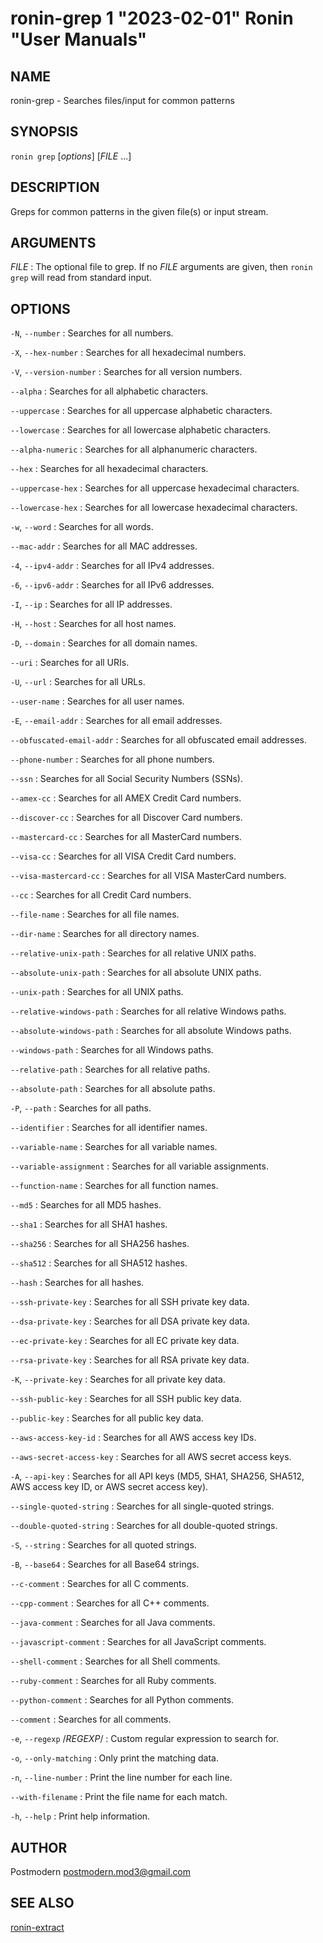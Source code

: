 # ronin-grep 1 "2023-02-01" Ronin "User Manuals"

## NAME

ronin-grep - Searches files/input for common patterns

## SYNOPSIS

`ronin grep` [*options*] [*FILE* ...]

## DESCRIPTION

Greps for common patterns in the given file(s) or input stream.

## ARGUMENTS

*FILE*
: The optional file to grep. If no *FILE* arguments are given, then
  `ronin grep` will read from standard input.

## OPTIONS

`-N`, `--number`
: Searches for all numbers.

`-X`, `--hex-number`
: Searches for all hexadecimal numbers.

`-V`, `--version-number`
: Searches for all version numbers.

`--alpha`
: Searches for all alphabetic characters.

`--uppercase`
: Searches for all uppercase alphabetic characters.

`--lowercase`
: Searches for all lowercase alphabetic characters.

`--alpha-numeric`
: Searches for all alphanumeric characters.

`--hex`
: Searches for all hexadecimal characters.

`--uppercase-hex`
: Searches for all uppercase hexadecimal characters.

`--lowercase-hex`
: Searches for all lowercase hexadecimal characters.

`-w`, `--word`
: Searches for all words.

`--mac-addr`
: Searches for all MAC addresses.

`-4`, `--ipv4-addr`
: Searches for all IPv4 addresses.

`-6`, `--ipv6-addr`
: Searches for all IPv6 addresses.

`-I`, `--ip`
: Searches for all IP addresses.

`-H`, `--host`
: Searches for all host names.

`-D`, `--domain`
: Searches for all domain names.

`--uri`
: Searches for all URIs.

`-U`, `--url`
: Searches for all URLs.

`--user-name`
: Searches for all user names.

`-E`, `--email-addr`
: Searches for all email addresses.

`--obfuscated-email-addr`
: Searches for all obfuscated email addresses.

`--phone-number`
: Searches for all phone numbers.

`--ssn`
: Searches for all Social Security Numbers (SSNs).

`--amex-cc`
: Searches for all AMEX Credit Card numbers.

`--discover-cc`
: Searches for all Discover Card numbers.

`--mastercard-cc`
: Searches for all MasterCard numbers.

`--visa-cc`
: Searches for all VISA Credit Card numbers.

`--visa-mastercard-cc`
: Searches for all VISA MasterCard numbers.

`--cc`
: Searches for all Credit Card numbers.

`--file-name`
: Searches for all file names.

`--dir-name`
: Searches for all directory names.

`--relative-unix-path`
: Searches for all relative UNIX paths.

`--absolute-unix-path`
: Searches for all absolute UNIX paths.

`--unix-path`
: Searches for all UNIX paths.

`--relative-windows-path`
: Searches for all relative Windows paths.

`--absolute-windows-path`
: Searches for all absolute Windows paths.

`--windows-path`
: Searches for all Windows paths.

`--relative-path`
: Searches for all relative paths.

`--absolute-path`
: Searches for all absolute paths.

`-P`, `--path`
: Searches for all paths.

`--identifier`
: Searches for all identifier names.

`--variable-name`
: Searches for all variable names.

`--variable-assignment`
: Searches for all variable assignments.

`--function-name`
: Searches for all function names.

`--md5`
: Searches for all MD5 hashes.

`--sha1`
: Searches for all SHA1 hashes.

`--sha256`
: Searches for all SHA256 hashes.

`--sha512`
: Searches for all SHA512 hashes.

`--hash`
: Searches for all hashes.

`--ssh-private-key`
: Searches for all SSH private key data.

`--dsa-private-key`
: Searches for all DSA private key data.

`--ec-private-key`
: Searches for all EC private key data.

`--rsa-private-key`
: Searches for all RSA private key data.

`-K`, `--private-key`
: Searches for all private key data.

`--ssh-public-key`
: Searches for all SSH public key data.

`--public-key`
: Searches for all public key data.

`--aws-access-key-id`
: Searches for all AWS access key IDs.

`--aws-secret-access-key`
: Searches for all AWS secret access keys.

`-A`, `--api-key`
: Searches for all API keys (MD5, SHA1, SHA256, SHA512, AWS access key ID, or
  AWS secret access key).

`--single-quoted-string`
: Searches for all single-quoted strings.

`--double-quoted-string`
: Searches for all double-quoted strings.

`-S`, `--string`
: Searches for all quoted strings.

`-B`, `--base64`
: Searches for all Base64 strings.

`--c-comment`
: Searches for all C comments.

`--cpp-comment`
: Searches for all C++ comments.

`--java-comment`
: Searches for all Java comments.

`--javascript-comment`
: Searches for all JavaScript comments.

`--shell-comment`
: Searches for all Shell comments.

`--ruby-comment`
: Searches for all Ruby comments.

`--python-comment`
: Searches for all Python comments.

`--comment`
: Searches for all comments.

`-e`, `--regexp` /*REGEXP*/
: Custom regular expression to search for.

`-o`, `--only-matching`
: Only print the matching data.

`-n`, `--line-number`
: Print the line number for each line.

`--with-filename`
: Print the file name for each match.

`-h`, `--help`
: Print help information.

## AUTHOR

Postmodern <postmodern.mod3@gmail.com>

## SEE ALSO

[ronin-extract](ronin-extract.1.md)

